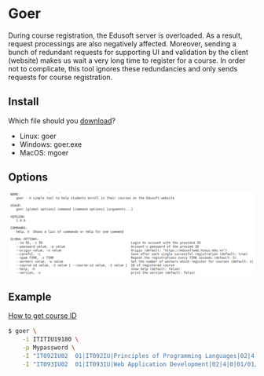 # Goer

During course registration, the Edusoft server is overloaded. As a result, request processings are also negatively affected. Moreover, sending a bunch of redundant requests for supporting UI and validation by the client (website) makes us wait a very long time to register for a course. In order not to complicate, this tool ignores these redundancies and only sends requests for course registration.

## Install

Which file should you [download](https://github.com/TP-O/goer/releases)?
- Linux: goer
- Windows: goer.exe
- MacOS: mgoer

## Options
![options](/img/options.png)

## Example
[How to get course ID](https://youtu.be/nPnCHI7AVZg)

```bash
$ goer \
    -i ITITIU19180 \
    -p Mypassword \
    -I "IT092IU02  01|IT092IU|Principles of Programming Languages|02|4|0|01/01/0001|0|0|0| |0|ITIT19CS31" \
    -I "IT093IU02  01|IT093IU|Web Application Development|02|4|0|01/01/0001|0|0|0| |0|ITIT19CS31"
```
